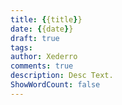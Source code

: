 ```yaml
---
title: {{title}} 
date: {{date}} 
draft: true
tags: 
author: Xederro
comments: true
description: Desc Text.
ShowWordCount: false
---
```

